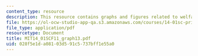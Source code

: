 ```yaml
---
content_type: resource
description: This resource contains graphs and figures related to welfare economics.
file: https://ol-ocw-studio-app-qa.s3.amazonaws.com/courses/14-01sc-principles-of-microeconomics-fall-2011/028f5e1da08103d591c5737bff1e55a0_MIT14_01SCF11_graph13.pdf
file_type: application/pdf
resourcetype: Document
title: MIT14_01SCF11_graph13.pdf
uid: 028f5e1d-a081-03d5-91c5-737bff1e55a0
---
```

